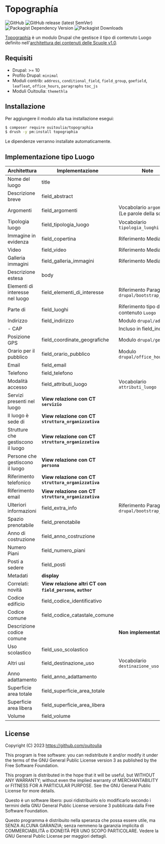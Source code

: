 # Topographía

![GitHub](https://img.shields.io/github/license/ouitoulia/topographia?style=for-the-badge)
![GitHub release (latest SemVer)](https://img.shields.io/github/v/release/ouitoulia/topographia?sort=semver&style=for-the-badge)
![Packagist Dependency Version](https://img.shields.io/packagist/dependency-v/ouitoulia/topographia/drupal/core-recommended?style=for-the-badge)
![Packagist Downloads](https://img.shields.io/packagist/dt/ouitoulia/topographia?style=for-the-badge)

[Topographía](https://www.grecoantico.com/dizionario-italiano-greco-antico.php?parola=topografia)
è un modulo Drupal che gestisce il tipo di contenuto Luogo definito nell'[architettura
dei contenuti delle Scuole v1.0](https://designers.italia.it/files/resources/modelli/scuole/adotta-il-modello-di-sito-scolastico/definisci-architettura-e-contenuti/Architettura-informazione-sito-scuole.ods).

## Requisiti
- Drupal: >= 10
- Profilo Drupal: `minimal`
- Moduli contrib: `address`, `conditional_field`, `field_group`, `goefield`, `leafleat`, `office_hours`, `paragraphs` `toc_js`
- Moduli Ouitoulìa: `themethla`

## Installazione
Per aggiungere il modulo alla tua installazione esegui:
```bash
$ composer require ouitoulia/topographia
$ drush -y pm:install topographia
```
Le dipendenze verranno installate automaticamente.

## Implementazione tipo Luogo
| Architettura                      | Implementazione                                           | Note                                             |
|-----------------------------------|-----------------------------------------------------------|--------------------------------------------------|
| Nome del luogo                    | title                                                     |                                                  |
| Descrizione breve                 | field_abstract                                            |                                                  |
| Argomenti                         | field_argomenti                                           | Vocabolario `argomenti` (Le parole della scuola) |
| Tipologia luogo                   | field_tipologia_luogo                                     | Vocabolario `tipologia_luoghi`                   |
| Immagine in evidenza              | field_copertina                                           | Riferimento Media `image`                        |
| Video                             | field_video                                               | Riferimento Media `video`                        |
| Galleria immagini                 | field_galleria_immagini                                   | Riferimento Media `image`                        |
| Descrizione estesa                | body                                                      |                                                  |
| Elementi di interesse nel luogo   | field_elementi_di_interesse                               | Riferimento Paragraphs `drupal/bootstrap_italia` |
| Parte di                          | field_luoghi                                              | Riferimento tipo di contenuto `Luogo`            |
| Indirizzo                         | field_indirizzo                                           | Modulo `drupal/address`                          |
| - CAP                             |                                                           | Incluso in field_indirizzo                       |
| Posizione GPS                     | field_coordinate_geografiche                              | Modulo `drupal/geofield`                         |
| Orario per il pubblico            | field_orario_pubblico                                     | Modulo `drupal/office_hours`                     |
| Email                             | field_email                                               |                                                  |
| Telefono                          | field_telefono                                            |                                                  |
| Modalità accesso                  | field_attributi_luogo                                     | Vocabolario `attributi_luogo`                    |
| Servizi presenti nel luogo        | **View relazione con CT `servizio`**                      |                                                  |
| Il luogo è sede di                | **View relazione con CT `struttura_organizzativa`**       |                                                  |
| Strutture che gestiscono il luogo | **View relazione con CT `struttura_organizzativa`**       |                                                  |
| Persone che gestiscono il luogo   | **View relazione con CT `persona`**                       |                                                  |
| Riferimento telefonico            | **View relazione con CT `struttura_organizzativa`**       |                                                  |
| Riferimento email                 | **View relazione con CT `struttura_organizzativa`**       |                                                  |
| Ulteriori informazioni            | field_extra_info                                          | Riferimento Paragraphs `drupal/bootstrap_italia` |
| Spazio prenotabile                | field_prenotabile                                         |                                                  |
| Anno di costruzione               | field_anno_costruzione                                    |                                                  |
| Numero Piani                      | field_numero_piani                                        |                                                  |
| Posti a sedere                    | field_posti                                               |                                                  |
| Metadati                          | **display**                                               |                                                  |
| Correlati: novità                 | **View relazione altri CT con `field_persone`, `author`** |                                                  |
| Codice edificio                   | field_codice_identificativo                               |                                                  |
| Codice comune                     | field_codice_catastale_comune                             |                                                  |
| Descrizione codice comune         |                                                           | **Non implementato**                             |
| Uso scolastico                    | field_uso_scolastico                                      |                                                  |
| Altri usi                         | field_destinazione_uso                                    | Vocabolario `destinazione_uso`                   |
| Anno adattamento                  | field_anno_adattamento                                    |                                                  |
| Superficie area totale            | field_superficie_area_totale                              |                                                  |
| Superficie area libera            | field_superficie_area_libera                              |                                                  |
| Volume                            | field_volume                                              |                                                  |

## License

Copyright (C) 2023 https://github.com/ouitoulia

This program is free software: you can redistribute it and/or modify it under the terms of the GNU General Public License version 3 as published by the Free Software Foundation.

This program is distributed in the hope that it will be useful, but WITHOUT ANY WARRANTY; without even the implied warranty of MERCHANTABILITY or FITNESS FOR A PARTICULAR PURPOSE. See the GNU General Public License for more details.

Questo è un software libero: puoi ridistribuirlo e/o modificarlo secondo i termini della GNU General Public License versione 3 pubblicata dalla Free Software Foundation.

Questo programma è distribuito nella speranza che possa essere utile, ma SENZA ALCUNA GARANZIA; senza nemmeno la garanzia implicita di COMMERCIABILITÀ o IDONEITÀ PER UNO SCOPO PARTICOLARE. Vedere la GNU General Public License per maggiori dettagli.